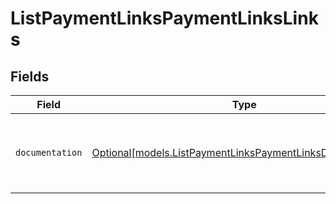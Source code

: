 # ListPaymentLinksPaymentLinksLinks


## Fields

| Field                                                                                                                | Type                                                                                                                 | Required                                                                                                             | Description                                                                                                          |
| -------------------------------------------------------------------------------------------------------------------- | -------------------------------------------------------------------------------------------------------------------- | -------------------------------------------------------------------------------------------------------------------- | -------------------------------------------------------------------------------------------------------------------- |
| `documentation`                                                                                                      | [Optional[models.ListPaymentLinksPaymentLinksDocumentation]](../models/listpaymentlinkspaymentlinksdocumentation.md) | :heavy_minus_sign:                                                                                                   | The URL to the generic Mollie API error handling guide.                                                              |